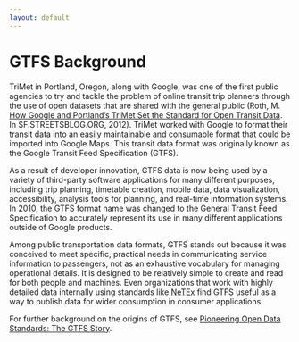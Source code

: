 ```yaml
---
layout: default
---
```

# GTFS Background

TriMet in Portland, Oregon, along with Google, was one of the first public agencies to try and tackle the problem of online transit trip planners through the use of open datasets that are shared with the general public (Roth, M. [How Google and Portland’s TriMet Set the Standard for Open Transit Data](http://sf.streetsblog.org/2010/01/05/how-google-and-portlands-trimet-set-the-standard-for-open-transit-data/). In SF.STREETSBLOG.ORG, 2012). TriMet worked with Google to format their transit data into an easily maintainable and consumable format that could be imported into Google Maps.  This transit data format was originally known as the Google Transit Feed Specification (GTFS).

As a result of developer innovation, GTFS data is now being used by a variety of third-party software applications for many different purposes, including trip planning, timetable creation, mobile data, data visualization, accessibility, analysis tools for planning, and real-time information systems.  In 2010, the GTFS format name was changed to the General Transit Feed Specification to accurately represent its use in many different applications outside of Google products. 

Among public transportation data formats, GTFS stands out because it was conceived to meet specific, practical needs in communicating service information to passengers, not as an exhaustive vocabulary for managing operational details. It is designed to be relatively simple to create and read for both people and machines. Even organizations that work with highly detailed data internally using standards like [NeTEx](http://netex-cen.eu/) find GTFS useful as a way to publish data for wider consumption in consumer applications.
        
For further background on the origins of GTFS, see [Pioneering Open Data Standards: The GTFS Story](http://beyondtransparency.org/chapters/part-2/pioneering-open-data-standards-the-gtfs-story/).